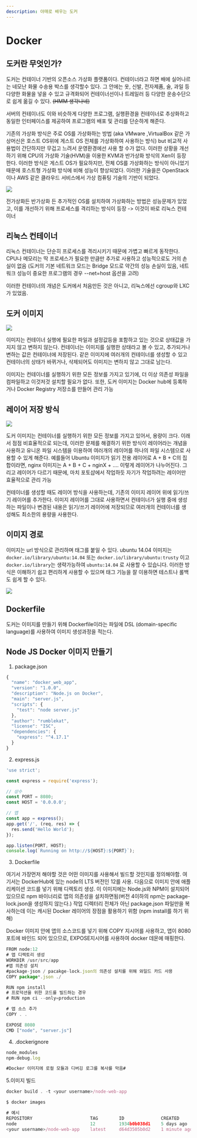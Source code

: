 ```yaml
---
description: 야매로 배우는 도커
---
```


# Docker

## 도커란 무엇인가?

도커는 컨테이너 기반의 오픈소스 가상화 플랫폼이다. 컨테이너라고 하면 배에 실어나르는 네모난 화물 수송용 박스를 생각할수 있다. 그 안에는 옷, 신발, 전자제품, 술, 과일 등 다양한 화물을 넣을 수 있고 규격화되어 컨테이너선이나 트레일러 등 다양한 운송수단으로 쉽게 옮길 수 있다. ~~\(HMM 생각나네\)~~

서버의 컨테이너도 이와 비슷하게 다양한 프로그램, 실행환경을 컨테이너로 추상화하고 동일한 인터페이스를 제공하여 프로그램의 배포 및 관리를 단순하게 해준다. 

기존의 가상화 방식은 주로 OS를 가상화하는 방법 \(aka VMware ,VirtualBox 같은 가상머신은 호스트 OS위에 게스트 OS 전체를 가상화하여 사용하는 방식\) but 비교적 사용법이 간단하지만 무겁고 느려서 운영환경에선 사용 할 수가 없다. 이러한 상황을 개선하기 위해 CPU의 가상화 기술\(HVM\)을 이용한 KVM과 반가상화 방식의 Xen이 등장한다. 이러한 방식은 게스트 OS가 필요하지만, 전체 OS를 가상화하는 방식이 아니었기 때문에 호스트형 가상화 방식에 비해 성능이 향상되었다. 이러한 기술을은 OpenStack이나 AWS 같은 클라우드 서비스에서 가상 컴퓨팅 기술의 기반이 되었다.



![](.gitbook/assets/2021-07-15-9.18.26.png)

전가상화든 반가상화 든 추가적인 OS를 설치하여 가상화하는 방법은 성능문제가 있었고, 이를 개선하기 위해 프로세스를 격리하는 방식이 등장 -&gt; 이것이 바로 리눅스 컨테이너

## 리눅스 컨테이너

리눅스 컨테이너는 단순히 프로세스를 격리시키기 때문에 가볍고 빠르게 동작한다. CPU나 메모리는 딱 프로세스가 필요한 만큼만 추가로 사용하고 성능적으로도 거의 손실이 없음 \(도커의 기본 네트워크 모드는 Bridge 모드로 약간의 성능 손실이 있음, 네트워크 성능이 중요한 프로그램의 경우 --net=host 옵션을 고려\)

이러한 컨테이너의 개념은 도커에서 처음만든 것은 아니고, 리눅스에선 cgroup와 LXC가 있었음. 

## 도커 이미지

![](.gitbook/assets/2021-07-15-9.22.14.png)

이미지는 컨테이너 실행에 필요한 파일과 설정값등을 포함하고 있는 것으로 상태값을 가지지 않고 변하지 않는다. 컨테이너는 이미지를 실행한 상태라고 볼 수 있고, 추가되거나 변하는 값은 컨테이너에 저장된다. 같은 이미지에 여러개의 컨테이너를 생성할 수 있고 컨테이너의 상태가 바뀌거나, 삭제되어도 이미지는 변하지 않고 그대로 남는다. 

이미지는 컨테이너를 실행하기 위한 모든 정보를 가지고 있기에, 더 이상 의존성 파일을 컴파일하고 이것저것 설치할 필요가 없다. 또한, 도커 이미지는 Docker hub에 등록하거나 Docker Registry 저장소를 만들어 관리 가능

## 레이어 저장 방식

![](.gitbook/assets/2021-07-15-9.25.20.png)

도커 이미지는 컨테이너를 실행하기 위한 모든 정보를 가지고 있어서, 용량이 크다. 이래서 점점 비효율적으로 되는데, 이러한 문제를 해결하기 위한 방식이 레이어라는 개념을 사용하고 유니온 파일 시스템을 이용하여 여러개의 레이어를 하나의 파일 시스템으로 사용할 수 있게 해준다. 예를들어 Ubuntu 이미지가 읽기 전용 레이어로 A + B + C의 집합이라면, nginx 이미지는 A + B + C + nginX + .... 이렇게 레이어가 나누어진다. 그리고 레이어가 다르기 때문에, 마치 포토샵에서 작업하듯 자기가 작업하려는 레이어만 효율적으로 관리 가능

컨테이너를 생성할 때도 레이어 방식을 사용하는데, 기존의 이미지 레이어 위에 읽기/쓰기 레이어를 추가한다. 이미지 레이어를 그대로 사용하면서 컨테이너가 실행 중에 생성하는 파일이나 변경된 내용은 읽기/쓰기 레이어에 저장되므로 여러개의 컨테이너를 생성해도 최소한의 용량을 사용한다. 

## 이미지 경로

이미지는 url 방식으로 관리하며 태그를 붙일 수 있다.  ubuntu 14.04 이미지는 `docker.io/library/ubuntu:14.04` 또는 `docker.io/library/ubuntu:trusty` 이고 `docker.io/library`는 생략가능하여 `ubuntu:14.04` 로 사용할 수 있습니다. 이러한 방식은 이해하기 쉽고 편리하게 사용할 수 있으며 태그 기능을 잘 이용하면 테스트나 롤백도 쉽게 할 수 있다. 

![](.gitbook/assets/2021-07-15-9.31.44.png)

## Dockerfile

도커는 이미지를 만들기 위해 Dockerfile이라는 파일에 DSL \(domain-specific language\)를 사용하여 이미지 생성과정을 적는다. 

## Node JS Docker 이미지 만들기

1. package.json

```javascript
{
  "name": "docker_web_app",
  "version": "1.0.0",
  "description": "Node.js on Docker",
  "main": "server.js",
  "scripts": {
    "test": "node server.js"
  },
  "author": "rumblekat",
  "license": "ISC",
  "dependencies": {
    "express": "^4.17.1"
  }
}

```

2. express.js

```javascript
'use strict';

const express = require('express');

// 상수
const PORT = 8080;
const HOST = '0.0.0.0';

// 앱
const app = express();
app.get('/', (req, res) => {
  res.send('Hello World');
});

app.listen(PORT, HOST);
console.log(`Running on http://${HOST}:${PORT}`);
```

3. Dockerfile

여기서 가장먼저 해야할 것은 어떤 이미지를 사용해서 빌드할 것인지를 정의해야함. 여기서는 DockerHub에 있는 node의 LTS 버전인 12를 사용. 다음으로 이미지 안에 애플리케이션 코드를 넣기 위해 디렉토리 생성. 이 이미지에는 Node.js와 NPM이 설치되어 있으므로 npm 바이너리로 앱의 의존성을 설치하면됨\(버전 4이하의 npm는 package-lock.json을 생성하지 않는다.\) 작업 디렉터리 전체가 아닌 package.json 파일만을 복사하는데 이는 캐시된 Docker 레이어의 장점을 활용하기 위함 \(npm install를 하기 위해\) 

Docker 이미지 안에 앱의 소스코드를 넣기 위해 COPY 지시어를 사용하고, 앱이 8080포트에 바인드 되어 있으므로, EXPOSE지시어를 사용하여 docker 데몬에 매핑한다. 

```javascript
FROM node:12
# 앱 디렉토리 생성
WORKDIR /usr/src/app
#앱 의존성 설치
#package-json / pacakge-lock.json의 의존성 설치를 위해 와일드 카드 사용
COPY package*.json ./

RUN npm install
# 프로덕션을 위한 코드를 빌드하는 경우
# RUN npm ci --only=production

# 앱 소스 추가
COPY . .

EXPOSE 8080
CMD ["node", "server.js"]


```

4. .dockerignore

```javascript
node_modules
npm-debug.log

#Docker 이미지에 로컬 모듈과 디버깅 로그를 복사를 막음#
```

5.이미지 빌드

```javascript
docker build . -t <your username>/node-web-app
```

```javascript
$ docker images

# 예시
REPOSITORY                      TAG        ID              CREATED
node                            12         1934b0b038d1    5 days ago
<your username>/node-web-app    latest     d64d3505b0d2    1 minute ago
```

